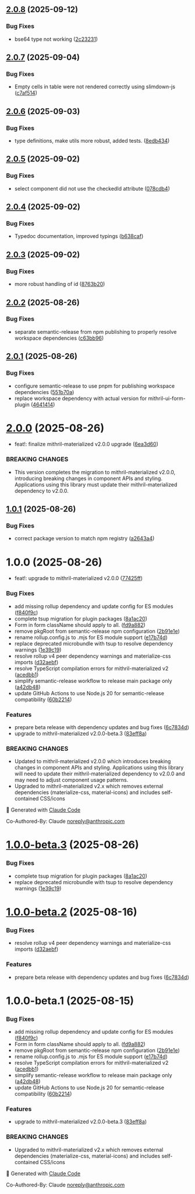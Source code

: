 ## [2.0.8](https://github.com/erikvullings/mithril-ui-form/compare/v2.0.7...v2.0.8) (2025-09-12)


### Bug Fixes

* bse64 type not working ([2c23231](https://github.com/erikvullings/mithril-ui-form/commit/2c23231ccbfb4dfe9dceb581166c06b8d3375f92))

## [2.0.7](https://github.com/erikvullings/mithril-ui-form/compare/v2.0.6...v2.0.7) (2025-09-04)


### Bug Fixes

* Empty cells in table were not rendered correctly using slimdown-js ([c7af514](https://github.com/erikvullings/mithril-ui-form/commit/c7af514ad5a6c5e457507336405556e85c8f9dfb))

## [2.0.6](https://github.com/erikvullings/mithril-ui-form/compare/v2.0.5...v2.0.6) (2025-09-03)


### Bug Fixes

* type definitions, make utils more robust, added tests. ([8edb434](https://github.com/erikvullings/mithril-ui-form/commit/8edb434030305446ae54deb6e22ca18072720243))

## [2.0.5](https://github.com/erikvullings/mithril-ui-form/compare/v2.0.4...v2.0.5) (2025-09-02)


### Bug Fixes

* select component did not use the checkedId attribute ([078cdb4](https://github.com/erikvullings/mithril-ui-form/commit/078cdb4c532b5dc5862cf084aa3d712aaad517b0))

## [2.0.4](https://github.com/erikvullings/mithril-ui-form/compare/v2.0.3...v2.0.4) (2025-09-02)


### Bug Fixes

* Typedoc documentation, improved typings ([b638caf](https://github.com/erikvullings/mithril-ui-form/commit/b638caf8910d136eefd79af4168b72d7616b5517))

## [2.0.3](https://github.com/erikvullings/mithril-ui-form/compare/v2.0.2...v2.0.3) (2025-09-02)


### Bug Fixes

* more robust handling of id ([8763b20](https://github.com/erikvullings/mithril-ui-form/commit/8763b20061acd6d6330a4567a6b0e912f3f043d3))

## [2.0.2](https://github.com/erikvullings/mithril-ui-form/compare/v2.0.1...v2.0.2) (2025-08-26)


### Bug Fixes

* separate semantic-release from npm publishing to properly resolve workspace dependencies ([c63bb96](https://github.com/erikvullings/mithril-ui-form/commit/c63bb9652bdf1a4a439d4e8ac2ca1b09daeff0e0))

## [2.0.1](https://github.com/erikvullings/mithril-ui-form/compare/v2.0.0...v2.0.1) (2025-08-26)


### Bug Fixes

* configure semantic-release to use pnpm for publishing workspace dependencies ([551b70a](https://github.com/erikvullings/mithril-ui-form/commit/551b70a3b69c5713547cd5e9855aa51f02eb4ec6))
* replace workspace dependency with actual version for mithril-ui-form-plugin ([4641414](https://github.com/erikvullings/mithril-ui-form/commit/4641414673253314d332fc0163f2414c326d4a13))

# [2.0.0](https://github.com/erikvullings/mithril-ui-form/compare/v1.0.1...v2.0.0) (2025-08-26)


* feat!: finalize mithril-materialized v2.0.0 upgrade ([6ea3d60](https://github.com/erikvullings/mithril-ui-form/commit/6ea3d60dfe5c7d1d4283dbf71bb21bdb51c3a01f))


### BREAKING CHANGES

* This version completes the migration to mithril-materialized v2.0.0, introducing breaking changes in component APIs and styling. Applications using this library must update their mithril-materialized dependency to v2.0.0.

## [1.0.1](https://github.com/erikvullings/mithril-ui-form/compare/v1.0.0...v1.0.1) (2025-08-26)


### Bug Fixes

* correct package version to match npm registry ([a2643a4](https://github.com/erikvullings/mithril-ui-form/commit/a2643a44634514dcb263cfb6a7c2862d1cfe0f7a))

# 1.0.0 (2025-08-26)


* feat!: upgrade to mithril-materialized v2.0.0 ([77425ff](https://github.com/erikvullings/mithril-ui-form/commit/77425ff26f2c16ad12f3e225d1217f016591bd77))


### Bug Fixes

* add missing rollup dependency and update config for ES modules ([f840f9c](https://github.com/erikvullings/mithril-ui-form/commit/f840f9c7628f912d5ca42c5a5d64131488db8b58))
* complete tsup migration for plugin packages ([8a1ac20](https://github.com/erikvullings/mithril-ui-form/commit/8a1ac20397232d4033df5b58dd72039da4602c09))
* Form in form className should apply to all. ([fd9a882](https://github.com/erikvullings/mithril-ui-form/commit/fd9a8821d8a64c36b8f603211fe97aad64e3a629))
* remove pkgRoot from semantic-release npm configuration ([2b91e1e](https://github.com/erikvullings/mithril-ui-form/commit/2b91e1e7140a5a880449692af5caa5a85ce9eb4b))
* rename rollup.config.js to .mjs for ES module support ([e17b74d](https://github.com/erikvullings/mithril-ui-form/commit/e17b74d6c0e89960ad73695cdba24320b5689cca))
* replace deprecated microbundle with tsup to resolve dependency warnings ([1e39c19](https://github.com/erikvullings/mithril-ui-form/commit/1e39c19019f2075eb417eddfcdf9db3be9a11203))
* resolve rollup v4 peer dependency warnings and materialize-css imports ([d32aebf](https://github.com/erikvullings/mithril-ui-form/commit/d32aebf449feb8617431ae8f22bdd154b3636d24))
* resolve TypeScript compilation errors for mithril-materialized v2 ([acedbb1](https://github.com/erikvullings/mithril-ui-form/commit/acedbb169b2916f67ee32f540810867788ef063b))
* simplify semantic-release workflow to release main package only ([a42db48](https://github.com/erikvullings/mithril-ui-form/commit/a42db480606bd3dc991ee8b5e968c9a65b655528))
* update GitHub Actions to use Node.js 20 for semantic-release compatibility ([60b2214](https://github.com/erikvullings/mithril-ui-form/commit/60b2214d867dd20a9a23a47b585bcba2772ca231))


### Features

* prepare beta release with dependency updates and bug fixes ([6c7834d](https://github.com/erikvullings/mithril-ui-form/commit/6c7834d1c3c9a3db79e3924bb3611cc37199e107))
* upgrade to mithril-materialized v2.0.0-beta.3 ([83eff8a](https://github.com/erikvullings/mithril-ui-form/commit/83eff8a2b62426f35b524e16f9798282c82476c8))


### BREAKING CHANGES

* Updated to mithril-materialized v2.0.0 which introduces breaking changes in component APIs and styling. Applications using this library will need to update their mithril-materialized dependency to v2.0.0 and may need to adjust component usage patterns.
* Upgraded to mithril-materialized v2.x which removes external dependencies (materialize-css, material-icons) and includes self-contained CSS/icons

🤖 Generated with [Claude Code](https://claude.ai/code)

Co-Authored-By: Claude <noreply@anthropic.com>

# [1.0.0-beta.3](https://github.com/erikvullings/mithril-ui-form/compare/v1.0.0-beta.2...v1.0.0-beta.3) (2025-08-26)


### Bug Fixes

* complete tsup migration for plugin packages ([8a1ac20](https://github.com/erikvullings/mithril-ui-form/commit/8a1ac20397232d4033df5b58dd72039da4602c09))
* replace deprecated microbundle with tsup to resolve dependency warnings ([1e39c19](https://github.com/erikvullings/mithril-ui-form/commit/1e39c19019f2075eb417eddfcdf9db3be9a11203))

# [1.0.0-beta.2](https://github.com/erikvullings/mithril-ui-form/compare/v1.0.0-beta.1...v1.0.0-beta.2) (2025-08-16)


### Bug Fixes

* resolve rollup v4 peer dependency warnings and materialize-css imports ([d32aebf](https://github.com/erikvullings/mithril-ui-form/commit/d32aebf449feb8617431ae8f22bdd154b3636d24))


### Features

* prepare beta release with dependency updates and bug fixes ([6c7834d](https://github.com/erikvullings/mithril-ui-form/commit/6c7834d1c3c9a3db79e3924bb3611cc37199e107))

# 1.0.0-beta.1 (2025-08-15)


### Bug Fixes

* add missing rollup dependency and update config for ES modules ([f840f9c](https://github.com/erikvullings/mithril-ui-form/commit/f840f9c7628f912d5ca42c5a5d64131488db8b58))
* Form in form className should apply to all. ([fd9a882](https://github.com/erikvullings/mithril-ui-form/commit/fd9a8821d8a64c36b8f603211fe97aad64e3a629))
* remove pkgRoot from semantic-release npm configuration ([2b91e1e](https://github.com/erikvullings/mithril-ui-form/commit/2b91e1e7140a5a880449692af5caa5a85ce9eb4b))
* rename rollup.config.js to .mjs for ES module support ([e17b74d](https://github.com/erikvullings/mithril-ui-form/commit/e17b74d6c0e89960ad73695cdba24320b5689cca))
* resolve TypeScript compilation errors for mithril-materialized v2 ([acedbb1](https://github.com/erikvullings/mithril-ui-form/commit/acedbb169b2916f67ee32f540810867788ef063b))
* simplify semantic-release workflow to release main package only ([a42db48](https://github.com/erikvullings/mithril-ui-form/commit/a42db480606bd3dc991ee8b5e968c9a65b655528))
* update GitHub Actions to use Node.js 20 for semantic-release compatibility ([60b2214](https://github.com/erikvullings/mithril-ui-form/commit/60b2214d867dd20a9a23a47b585bcba2772ca231))


### Features

* upgrade to mithril-materialized v2.0.0-beta.3 ([83eff8a](https://github.com/erikvullings/mithril-ui-form/commit/83eff8a2b62426f35b524e16f9798282c82476c8))


### BREAKING CHANGES

* Upgraded to mithril-materialized v2.x which removes external dependencies (materialize-css, material-icons) and includes self-contained CSS/icons

🤖 Generated with [Claude Code](https://claude.ai/code)

Co-Authored-By: Claude <noreply@anthropic.com>
